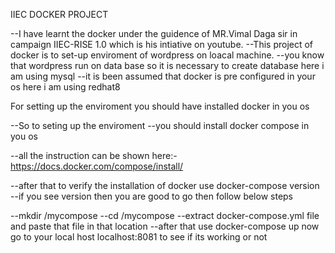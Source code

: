IIEC DOCKER PROJECT 

--I have learnt the docker under the guidence of MR.Vimal Daga sir in campaign IIEC-RISE 1.0 which is his intiative on youtube.
--This project of docker is to set-up enviroment of wordpress on loacal machine.
--you  know that  wordpress run on data base so it is necessary to create database here i am using mysql
--it is been assumed that docker is pre configured in your os here i am using redhat8



For setting up the enviroment you should have installed docker in you os

--So to seting up the enviroment 
--you should install docker compose in you os

--all the instruction can be shown here:-
https://docs.docker.com/compose/install/

--after that to verify the installation of docker use 
docker-compose version
--if you see version then you are good to go
then follow below steps

--mkdir /mycompose
--cd /mycompose
--extract docker-compose.yml file and paste that file in that location
--after that use docker-compose up
now go to your local host 
localhost:8081
to see if its working or not 